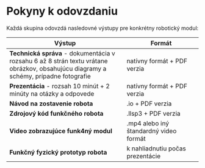 # Pokyny k odovzdaniu

Každá skupina odovzdá nasledovné výstupy pre konkrétny robotický modul:


| Výstup | Formát |
|---------|---------|
| **Technická správa** - dokumentácia v rozsahu 6 až 8 strán textu vrátane <br> obrázkov, obsahujúcu diagramy a schémy, prípadne fotografie| natívny formát + PDF verzia|
| **Prezentácia** - rozsah 10 minút + 2 minúty na otázky a odpovede| natívny formát + PDF verzia|
| **Návod na zostavenie robota**| .io + PDF verzia|
| **Zdrojový kód funkčného robota**| .llsp3 + PDF verzia|
| **Video zobrazujúce funk4ný modul**| .mp4 alebo iný štandardný video formát|
| **Funkčný fyzický prototyp robota** | k nahliadnutiu počas prezentácie |
